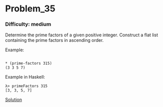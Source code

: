 # Problem_35
### Difficulty: medium
Determine the prime factors of a given positive integer. Construct a flat list containing the prime factors in ascending order.

Example:

```

* (prime-factors 315)
(3 3 5 7)
```
Example in Haskell:

```
λ> primeFactors 315
[3, 3, 5, 7]
```
[Solution](https://wiki.haskell.org/99_questions/Solutions/35)
